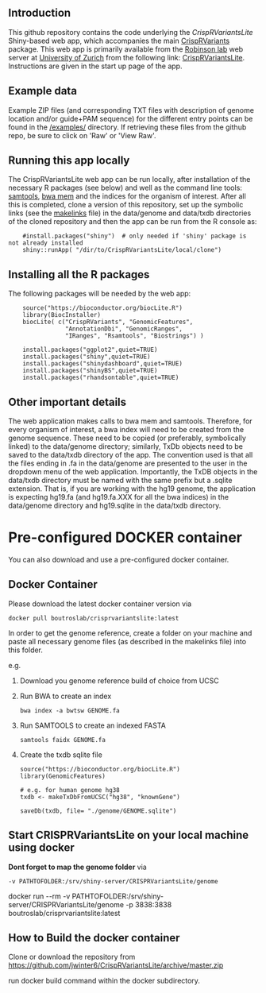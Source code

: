 ## Introduction

This github repository contains the code underlying the *CrispRVariantsLite* Shiny-based web app, which accompanies the main [CrispRVariants](http://www.bioconductor.org/packages/CrispRVariants.html) package.  This web app is primarily available from the [Robinson lab](http://www.imls.uzh.ch/research/robinson.html) web server at [University of Zurich](http://www.uzh.ch/de.html) from the following link: [CrispRVariantsLite](http://imlspenticton.uzh.ch:3838/CrispRVariantsLite).  Instructions are given in the start up page of the app.

## Example data

Example ZIP files (and corresponding TXT files with description of genome location and/or guide+PAM sequence) for the different entry points can be found in the [/examples/](https://github.com/markrobinsonuzh/CrispRVariantsLite/tree/master/examples) directory.  If retrieving these files from the github repo, be sure to click on 'Raw' or 'View Raw'.

## Running this app locally

The CrispRVariantsLite web app can be run locally, after installation of the necessary R packages (see below) and well as the command line tools: [samtools](http://www.htslib.org/), [bwa mem](http://bio-bwa.sourceforge.net/) and the indices for the organism of interest. After all this is completed, clone a version of this repository, set up the symbolic links (see the [makelinks](https://github.com/markrobinsonuzh/CrispRVariantsLite/blob/master/makelinks) file) in the data/genome and data/txdb directories of the cloned repository and then the app can be run from the R console as:
```
    #install.packages("shiny")  # only needed if 'shiny' package is not already installed
    shiny::runApp( "/dir/to/CrispRVariantsLite/local/clone")
```
## Installing all the R packages

The following packages will be needed by the web app:
```
    source("https://bioconductor.org/biocLite.R")
    library(BiocInstaller)
    biocLite( c("CrispRVariants", "GenomicFeatures",
                "AnnotationDbi", "GenomicRanges",
                "IRanges", "Rsamtools", "Biostrings") )

    install.packages("ggplot2",quiet=TRUE)
    install.packages("shiny",quiet=TRUE)
    install.packages("shinydashboard",quiet=TRUE)
    install.packages("shinyBS",quiet=TRUE)
    install.packages("rhandsontable",quiet=TRUE)
```

## Other important details

The web application makes calls to bwa mem and samtools.  Therefore, for every organism of interest, a bwa index will need to be created from the genome sequence.  These need to be copied (or preferably, symbolically linked) to the data/genome directory; similarly, TxDb objects need to be saved to the data/txdb directory of the app.  The convention used is that all the files ending in .fa in the data/genome are presented to the user in the dropdown menu of the web application.  Importantly, the TxDB objects in the data/txdb directory must be named with the same prefix but a .sqlite extension.  That is, if you are working with the hg19 genome, the application is expecting hg19.fa (and hg19.fa.XXX for all the bwa indices) in the data/genome directory and hg19.sqlite in the data/txdb directory.

# Pre-configured DOCKER container

You can also download and use a pre-configured docker container.


## Docker Container

Please download the latest docker container version via

```
docker pull boutroslab/crisprvariantslite:latest
```

In order to get the genome reference, create a folder on your machine and paste all necessary genome files (as described in the makelinks file) into this folder.

e.g. 


1. Download you genome reference build of choice from UCSC
2. Run BWA to create an index

	```
	bwa index -a bwtsw GENOME.fa
	```

3. Run SAMTOOLS to create an indexed FASTA

	```
	samtools faidx GENOME.fa
	```

4. Create the txdb sqlite file

	```
	source("https://bioconductor.org/biocLite.R")
	library(GenomicFeatures)
	
	# e.g. for human genome hg38
	txdb <- makeTxDbFromUCSC("hg38", "knownGene")
	
	saveDb(txdb, file= "./genome/GENOME.sqlite")
	
	```


## Start CRISPRVariantsLite on your local machine using docker

__Dont forget to map the genome folder__ via  

```
-v PATHTOFOLDER:/srv/shiny-server/CRISPRVariantsLite/genome
```

docker run --rm -v PATHTOFOLDER:/srv/shiny-server/CRISPRVariantsLite/genome -p 3838:3838 boutroslab/crisprvariantslite:latest


## How to Build the docker container

Clone or download the repository from https://github.com/jwinter6/CrispRVariantsLite/archive/master.zip

run docker build command within the docker subdirectory.